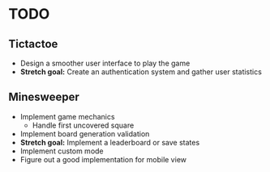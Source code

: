 # TODO

## Tictactoe

- Design a smoother user interface to play the game
- **Stretch goal:** Create an authentication system and gather user statistics

## Minesweeper

- Implement game mechanics
  - Handle first uncovered square
- Implement board generation validation
- **Stretch goal:** Implement a leaderboard or save states
- Implement custom mode
- Figure out a good implementation for mobile view
